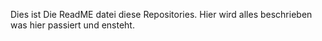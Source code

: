Dies ist Die ReadME datei diese Repositories.
Hier wird alles beschrieben was hier passiert und ensteht.